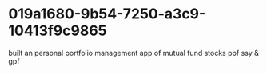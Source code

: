 # 019a1680-9b54-7250-a3c9-10413f9c9865
built an personal portfolio management app of mutual fund stocks ppf ssy &amp; gpf
